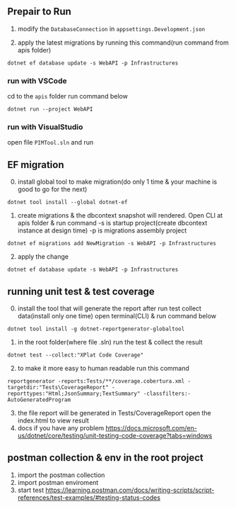 ## Prepair to Run
1. modify the ```DatabaseConnection``` in ```appsettings.Development.json```

2. apply the latest migrations by running this command(run command from apis folder)
```
dotnet ef database update -s WebAPI -p Infrastructures
```

### run with VSCode
cd to the ```apis``` folder run command below
```
dotnet run --project WebAPI
```
### run with VisualStudio
open file ```PIMTool.sln``` and run

## EF migration
0. install global tool to make migration(do only 1 time & your machine is good to go for the next)
```
dotnet tool install --global dotnet-ef
```
1. create migrations & the dbcontext snapshot will rendered.
Open CLI at apis folder & run command
-s is startup project(create dbcontext instance at design time)
-p is migrations assembly project
```
dotnet ef migrations add NewMigration -s WebAPI -p Infrastructures
```

2. apply the change
```
dotnet ef database update -s WebAPI -p Infrastructures
```

## running unit test & test coverage
0. install the tool that will generate the report after run test collect data(install only one time)
open terminal(CLI) & run command below
```
dotnet tool install -g dotnet-reportgenerator-globaltool
```

1. in the root folder(where file .sln) run the test & collect the result
```
dotnet test --collect:"XPlat Code Coverage"
```
2. to make it more easy to human readable run this command

```
reportgenerator -reports:Tests/**/coverage.cobertura.xml -targetdir:"Tests\CoverageReport" -reporttypes:"Html;JsonSummary;TextSummary" -classfilters:-AutoGeneratedProgram
```
3. the file report will be generated in Tests/CoverageReport open the index.html to view result
4. docs if you have any problem
https://docs.microsoft.com/en-us/dotnet/core/testing/unit-testing-code-coverage?tabs=windows

## postman collection & env in the root project
1. import the postman collection
2. import postman enviroment
3. start test
https://learning.postman.com/docs/writing-scripts/script-references/test-examples/#testing-status-codes
